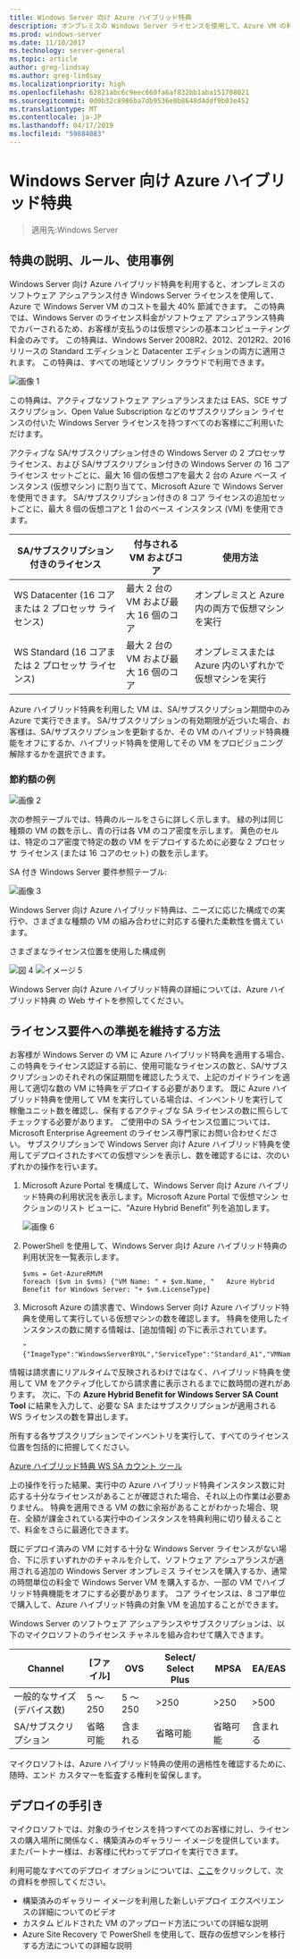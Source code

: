 ```yaml
---
title: Windows Server 向け Azure ハイブリッド特典
description: オンプレミスの Windows Server ライセンスを使用して、Azure VM の料金を節約できます
ms.prod: windows-server
ms.date: 11/10/2017
ms.technology: server-general
ms.topic: article
author: greg-lindsay
ms.author: greg-lindsay
ms.localizationpriority: high
ms.openlocfilehash: 62821abc6c9eec660fa6af832bb1aba151708021
ms.sourcegitcommit: 0d0b32c8986ba7db9536e0b8648d4ddf9b03e452
ms.translationtype: MT
ms.contentlocale: ja-JP
ms.lasthandoff: 04/17/2019
ms.locfileid: "59884083"
---
```

# <a name="azure-hybrid-benefit-for-windows-server"></a>Windows Server 向け Azure ハイブリッド特典

>適用先:Windows Server

## <a name="benefit-description-rules-and-use-cases"></a>特典の説明、ルール、使用事例

Windows Server 向け Azure ハイブリッド特典を利用すると、オンプレミスのソフトウェア アシュアランス付き Windows Server ライセンスを使用して、Azure で Windows Server VM のコストを最大 40% 節減できます。  この特典では、Windows Server のライセンス料金がソフトウェア アシュアランス特典でカバーされるため、お客様が支払うのは仮想マシンの基本コンピューティング料金のみです。  この特典は、Windows Server 2008R2、2012、2012R2、2016 リリースの Standard エディションと Datacenter エディションの両方に適用されます。  この特典は、すべての地域とソブリン クラウドで利用できます。


![画像 1](media/ahb01.png)

この特典は、アクティブなソフトウェア アシュアランスまたは EAS、SCE サブスクリプション、Open Value Subscription などのサブスクリプション ライセンスの付いた Windows Server ライセンスを持つすべてのお客様にご利用いただけます。  

アクティブな SA/サブスクリプション付きの Windows Server の 2 プロセッサ ライセンス、および SA/サブスクリプション付きの Windows Server の 16 コア ライセンス セットごとに、最大 16 個の仮想コアを最大 2 台の Azure ベース インスタンス (仮想マシン) に割り当てて、Microsoft Azure で Windows Server を使用できます。 SA/サブスクリプション付きの 8 コア ライセンスの追加セットごとに、最大 8 個の仮想コアと 1 台のベース インスタンス (VM) を使用できます。

| SA/サブスクリプション付きのライセンス            | 付与される VM およびコア            | 使用方法                                |
|-----------------------------------------|----------------------------------|-----------------------------------------------------|
| WS Datacenter (16 コアまたは 2 プロセッサ ライセンス)  | 最大 2 台の VM および最大 16 個のコア | オンプレミスと Azure 内の両方で仮想マシンを実行  |
| WS Standard (16 コアまたは 2 プロセッサ ライセンス)    | 最大 2 台の VM および最大 16 個のコア | オンプレミスまたは Azure 内のいずれかで仮想マシンを実行 |

Azure ハイブリッド特典を利用した VM は、SA/サブスクリプション期間中のみ Azure で実行できます。 SA/サブスクリプションの有効期限が近づいた場合、お客様は、SA/サブスクリプションを更新するか、その VM のハイブリッド特典機能をオフにするか、ハイブリッド特典を使用してその VM をプロビジョニング解除するかを選択できます。 

### <a name="savings-examples"></a>節約額の例 

![画像 2](media/ahb02.png)
 
次の参照テーブルでは、特典のルールをさらに詳しく示します。 緑の列は同じ種類の VM の数を示し、青の行は各 VM のコア密度を示します。 黄色のセルは、特定のコア密度で特定の数の VM をデプロイするために必要な 2 プロセッサ ライセンス (または 16 コアのセット) の数を示します。 

SA 付き Windows Server 要件参照テーブル:

![画像 3](media/ahb03.png)
 
Windows Server 向け Azure ハイブリッド特典は、ニーズに応じた構成での実行や、さまざまな種類の VM の組み合わせに対応する優れた柔軟性を備えています。

さまざまなライセンス位置を使用した構成例

![図 4](media/ahb04.png)
![イメージ 5](media/ahb05.png)

 
Windows Server 向け Azure ハイブリッド特典の詳細については、Azure ハイブリッド特典 の Web サイトを参照してください。

## <a name="how-to-maintain-compliance"></a>ライセンス要件への準拠を維持する方法

お客様が Windows Server の VM に Azure ハイブリッド特典を適用する場合、この特典をライセンス認証する前に、使用可能なライセンスの数と、SA/サブスクリプションのそれぞれの保証期間を確認したうえで、上記のガイドラインを適用して適切な数の VM に特典をデプロイする必要があります。 既に Azure ハイブリッド特典を使用して VM を実行している場合は、インベントリを実行して稼働ユニット数を確認し、保有するアクティブな SA ライセンスの数に照らしてチェックする必要があります。  ご使用中の SA ライセンス位置については、Microsoft Enterprise Agreement のライセンス専門家にお問い合わせください。
サブスクリプションで Windows Server 向け Azure ハイブリッド特典を使用してデプロイされたすべての仮想マシンを表示し、数を確認するには、次のいずれかの操作を行います。

1. Microsoft Azure Portal を構成して、Windows Server 向け Azure ハイブリッド特典の利用状況を表示します。Microsoft Azure Portal で仮想マシン セクションのリスト ビューに、“Azure Hybrid Benefit” 列を追加します。 

    ![画像 6](media/ahb06.png)

2.  PowerShell を使用して、Windows Server 向け Azure ハイブリッド特典の利用状況を一覧表示します。

    ```
    $vms = Get-AzureRMVM 
    foreach ($vm in $vms) {"VM Name: " + $vm.Name, "   Azure Hybrid Benefit for Windows Server: "+ $vm.LicenseType}
    ```

3.  Microsoft Azure の請求書で、Windows Server 向け Azure ハイブリッド特典を使用して実行している仮想マシンの数を確認します。 特典を使用したインスタンスの数に関する情報は、[追加情報] の下に表示されています。

    ```
    "{"ImageType":"WindowsServerBYOL","ServiceType":"Standard_A1","VMName":"","UsageType":"ComputeHR"}" 
    ```

情報は請求書にリアルタイムで反映されるわけではなく、ハイブリッド特典を使用して VM をアクティブ化してから請求書に表示されるまでに数時間の遅れがあります。
次に、下の **Azure Hybrid Benefit for Windows Server SA Count Tool** に結果を入力して、必要な SA またはサブスクリプションが適用される WS ライセンスの数を算出します。

所有する各サブスクリプションでインベントリを実行して、すべてのライセンス位置を包括的に把握してください。

[Azure ハイブリッド特典 WS SA カウント ツール](http://download.microsoft.com/download/7/1/2/712FEFF0-155C-4ABF-96C0-CE4EC4DB0516/Azure_Hybrid_Benefit_Windows_Server_SA_Count_Tool.xlsx)

上の操作を行った結果、実行中の Azure ハイブリッド特典インスタンス数に対応する十分なライセンスがあることが確認された場合、それ以上の作業は必要ありません。 特典を適用できる VM の数に余裕があることがわかった場合、現在、全額が課金されている実行中のインスタンスを特典利用に切り替えることで、料金をさらに最適化できます。

既にデプロイ済みの VM に対する十分な Windows Server ライセンスがない場合、下に示すいずれかのチャネルを介して、ソフトウェア アシュアランスが適用される追加の Windows Server オンプレミス ライセンスを購入するか、通常の時間単位の料金で Windows Server VM を購入するか、一部の VM でハイブリッド特典機能をオフにする必要があります。 コア ライセンスは、8 コア単位で購入して、Azure ハイブリッド特典の対象 VM を追加することができます。 

Windows Server のソフトウェア アシュアランスやサブスクリプションは、以下のマイクロソフトのライセンス チャネルを組み合わせて購入できます。

| Channel                      | [ファイル]     | OVS      | Select/ Select Plus  | MPSA       | EA/EAS   |
|------------------------------|----------|----------|-----------------------|-----------|----------|
| 一般的なサイズ (デバイス数)  | 5 ～ 250    | 5 ～ 250    | >250                  | >250      | >500     |
| SA/サブスクリプション            | 省略可能 | 含まれる | 省略可能              | 省略可能  | 含まれる |

マイクロソフトは、Azure ハイブリッド特典の使用の適格性を確認するために、随時、エンド カスタマーを監査する権利を留保します。 

## <a name="deployment-guidance"></a>デプロイの手引き 

マイクロソフトでは、対象のライセンスを持つすべてのお客様に対し、ライセンスの購入場所に関係なく、構築済みのギャラリー イメージを提供しています。またパートナー様は、お客様に代わってデプロイを実行できます。 

利用可能なすべてのデプロイ オプションについては、[ここ](https://azure.microsoft.com/pricing/hybrid-use-benefit/)をクリックして、次の資料を参照してください。 
-   構築済みのギャラリー イメージを利用した新しいデプロイ エクスペリエンスの詳細についてのビデオ
-   カスタム ビルドされた VM のアップロード方法についての詳細な説明 
-   Azure Site Recovery で PowerShell を使用して、既存の仮想マシンを移行する方法についての詳細な説明 
